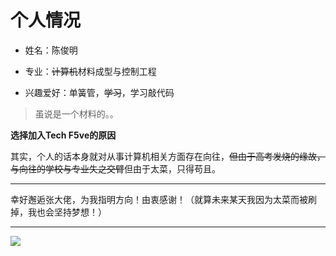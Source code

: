 **个人情况**
============

- 姓名：陈俊明

- 专业：~~计算机~~材料成型与控制工程

- 兴趣爱好：单簧管，~~学习~~，学习敲代码

> 虽说是一个材料的。。

**选择加入Tech F5ve的原因**

其实，个人的话本身就对从事计算机相关方面存在向往，~~但由于高考发烧的缘故，与向往的学校与专业失之交臂~~但由于太菜，只得苟且。

* * * * *

幸好邂逅张大佬，为我指明方向！由衷感谢！（就算未来某天我因为太菜而被刷掉，我也会坚持梦想！）

* * * * *

![](http://www.005.tv/uploads/allimg/191024/67-191024162G1108.jpg)